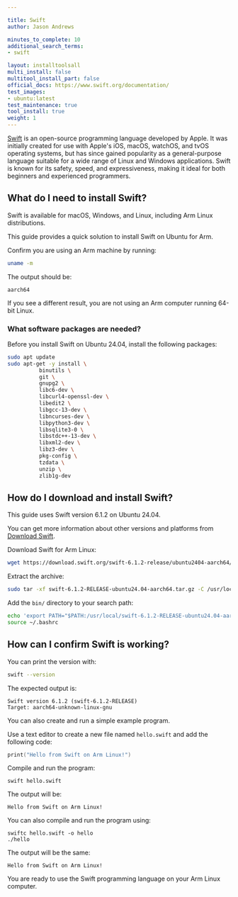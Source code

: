 ```yaml
---

title: Swift
author: Jason Andrews

minutes_to_complete: 10
additional_search_terms:
- swift

layout: installtoolsall
multi_install: false
multitool_install_part: false
official_docs: https://www.swift.org/documentation/ 
test_images:
- ubuntu:latest
test_maintenance: true
tool_install: true
weight: 1
---
```


[Swift](https://swift.org/) is an open-source programming language developed by Apple. It was initially created for use with Apple's iOS, macOS, watchOS, and tvOS operating systems, but has since gained popularity as a general-purpose language suitable for a wide range of Linux and Windows applications. Swift is known for its safety, speed, and expressiveness, making it ideal for both beginners and experienced programmers.

## What do I need to install Swift?

Swift is available for macOS, Windows, and Linux, including Arm Linux distributions. 

This guide provides a quick solution to install Swift on Ubuntu for Arm.

Confirm you are using an Arm machine by running:

```bash
uname -m
```

The output should be:

```output
aarch64
```

If you see a different result, you are not using an Arm computer running 64-bit Linux.

### What software packages are needed?

Before you install Swift on Ubuntu 24.04, install the following packages: 

```bash
sudo apt update
sudo apt-get -y install \
          binutils \
          git \
          gnupg2 \
          libc6-dev \
          libcurl4-openssl-dev \
          libedit2 \
          libgcc-13-dev \
          libncurses-dev \
          libpython3-dev \
          libsqlite3-0 \
          libstdc++-13-dev \
          libxml2-dev \
          libz3-dev \
          pkg-config \
          tzdata \
          unzip \
          zlib1g-dev
```

## How do I download and install Swift?

This guide uses Swift version 6.1.2 on Ubuntu 24.04. 

You can get more information about other versions and platforms from [Download Swift](https://www.swift.org/download/).

Download Swift for Arm Linux:

```bash
wget https://download.swift.org/swift-6.1.2-release/ubuntu2404-aarch64/swift-6.1.2-RELEASE/swift-6.1.2-RELEASE-ubuntu24.04-aarch64.tar.gz
```

Extract the archive:

```bash
sudo tar -xf swift-6.1.2-RELEASE-ubuntu24.04-aarch64.tar.gz -C /usr/local
```

Add the `bin/` directory to your search path:

```bash
echo 'export PATH="$PATH:/usr/local/swift-6.1.2-RELEASE-ubuntu24.04-aarch64/usr/bin"' >> ~/.bashrc
source ~/.bashrc
```

## How can I confirm Swift is working? 

You can print the version with:

```bash
swift --version
```

The expected output is:

```output
Swift version 6.1.2 (swift-6.1.2-RELEASE)
Target: aarch64-unknown-linux-gnu
```

You can also create and run a simple example program. 

Use a text editor to create a new file named `hello.swift` and add the following code:

```swift
print("Hello from Swift on Arm Linux!")
```

Compile and run the program:

```console
swift hello.swift
```

The output will be:

```output
Hello from Swift on Arm Linux!
```

You can also compile and run the program using:

```console
swiftc hello.swift -o hello
./hello
```

The output will be the same:

```output
Hello from Swift on Arm Linux!
```

You are ready to use the Swift programming language on your Arm Linux computer.

